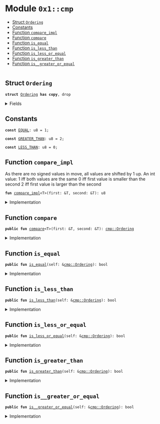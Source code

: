 
<a id="0x1_cmp"></a>

# Module `0x1::cmp`



-  [Struct `Ordering`](#0x1_cmp_Ordering)
-  [Constants](#@Constants_0)
-  [Function `compare_impl`](#0x1_cmp_compare_impl)
-  [Function `compare`](#0x1_cmp_compare)
-  [Function `is_equal`](#0x1_cmp_is_equal)
-  [Function `is_less_than`](#0x1_cmp_is_less_than)
-  [Function `is_less_or_equal`](#0x1_cmp_is_less_or_equal)
-  [Function `is_greater_than`](#0x1_cmp_is_greater_than)
-  [Function `is__greater_or_equal`](#0x1_cmp_is__greater_or_equal)


<pre><code></code></pre>



<a id="0x1_cmp_Ordering"></a>

## Struct `Ordering`



<pre><code><b>struct</b> <a href="cmp.md#0x1_cmp_Ordering">Ordering</a> <b>has</b> <b>copy</b>, drop
</code></pre>



<details>
<summary>Fields</summary>


<dl>
<dt>
<code>value: u8</code>
</dt>
<dd>

</dd>
</dl>


</details>

<a id="@Constants_0"></a>

## Constants


<a id="0x1_cmp_EQUAL"></a>



<pre><code><b>const</b> <a href="cmp.md#0x1_cmp_EQUAL">EQUAL</a>: u8 = 1;
</code></pre>



<a id="0x1_cmp_GREATER_THAN"></a>



<pre><code><b>const</b> <a href="cmp.md#0x1_cmp_GREATER_THAN">GREATER_THAN</a>: u8 = 2;
</code></pre>



<a id="0x1_cmp_LESS_THAN"></a>



<pre><code><b>const</b> <a href="cmp.md#0x1_cmp_LESS_THAN">LESS_THAN</a>: u8 = 0;
</code></pre>



<a id="0x1_cmp_compare_impl"></a>

## Function `compare_impl`

As there are no signed values in move, all values are shifted by 1 up.
An int value:
1   iff both values are the same
0   iff first value is smaller than the second
2   iff first value is larger than the second


<pre><code><b>fun</b> <a href="cmp.md#0x1_cmp_compare_impl">compare_impl</a>&lt;T&gt;(first: &T, second: &T): u8
</code></pre>



<details>
<summary>Implementation</summary>


<pre><code><b>native</b> <b>fun</b> <a href="cmp.md#0x1_cmp_compare_impl">compare_impl</a>&lt;T&gt;(first: &T, second: &T): u8;
</code></pre>



</details>

<a id="0x1_cmp_compare"></a>

## Function `compare`



<pre><code><b>public</b> <b>fun</b> <a href="cmp.md#0x1_cmp_compare">compare</a>&lt;T&gt;(first: &T, second: &T): <a href="cmp.md#0x1_cmp_Ordering">cmp::Ordering</a>
</code></pre>



<details>
<summary>Implementation</summary>


<pre><code><b>public</b> <b>fun</b> <a href="cmp.md#0x1_cmp_compare">compare</a>&lt;T&gt;(first: &T, second: &T): <a href="cmp.md#0x1_cmp_Ordering">Ordering</a> {
    <a href="cmp.md#0x1_cmp_Ordering">Ordering</a> {
        value: <a href="cmp.md#0x1_cmp_compare_impl">compare_impl</a>(first, second),
    }
}
</code></pre>



</details>

<a id="0x1_cmp_is_equal"></a>

## Function `is_equal`



<pre><code><b>public</b> <b>fun</b> <a href="cmp.md#0x1_cmp_is_equal">is_equal</a>(self: &<a href="cmp.md#0x1_cmp_Ordering">cmp::Ordering</a>): bool
</code></pre>



<details>
<summary>Implementation</summary>


<pre><code><b>public</b> <b>fun</b> <a href="cmp.md#0x1_cmp_is_equal">is_equal</a>(self: &<a href="cmp.md#0x1_cmp_Ordering">Ordering</a>): bool {
    self.value == <a href="cmp.md#0x1_cmp_EQUAL">EQUAL</a>
}
</code></pre>



</details>

<a id="0x1_cmp_is_less_than"></a>

## Function `is_less_than`



<pre><code><b>public</b> <b>fun</b> <a href="cmp.md#0x1_cmp_is_less_than">is_less_than</a>(self: &<a href="cmp.md#0x1_cmp_Ordering">cmp::Ordering</a>): bool
</code></pre>



<details>
<summary>Implementation</summary>


<pre><code><b>public</b> <b>fun</b> <a href="cmp.md#0x1_cmp_is_less_than">is_less_than</a>(self: &<a href="cmp.md#0x1_cmp_Ordering">Ordering</a>): bool {
    self.value == <a href="cmp.md#0x1_cmp_LESS_THAN">LESS_THAN</a>
}
</code></pre>



</details>

<a id="0x1_cmp_is_less_or_equal"></a>

## Function `is_less_or_equal`



<pre><code><b>public</b> <b>fun</b> <a href="cmp.md#0x1_cmp_is_less_or_equal">is_less_or_equal</a>(self: &<a href="cmp.md#0x1_cmp_Ordering">cmp::Ordering</a>): bool
</code></pre>



<details>
<summary>Implementation</summary>


<pre><code><b>public</b> <b>fun</b> <a href="cmp.md#0x1_cmp_is_less_or_equal">is_less_or_equal</a>(self: &<a href="cmp.md#0x1_cmp_Ordering">Ordering</a>): bool {
    self.value != <a href="cmp.md#0x1_cmp_GREATER_THAN">GREATER_THAN</a>
}
</code></pre>



</details>

<a id="0x1_cmp_is_greater_than"></a>

## Function `is_greater_than`



<pre><code><b>public</b> <b>fun</b> <a href="cmp.md#0x1_cmp_is_greater_than">is_greater_than</a>(self: &<a href="cmp.md#0x1_cmp_Ordering">cmp::Ordering</a>): bool
</code></pre>



<details>
<summary>Implementation</summary>


<pre><code><b>public</b> <b>fun</b> <a href="cmp.md#0x1_cmp_is_greater_than">is_greater_than</a>(self: &<a href="cmp.md#0x1_cmp_Ordering">Ordering</a>): bool {
    self.value == <a href="cmp.md#0x1_cmp_GREATER_THAN">GREATER_THAN</a>
}
</code></pre>



</details>

<a id="0x1_cmp_is__greater_or_equal"></a>

## Function `is__greater_or_equal`



<pre><code><b>public</b> <b>fun</b> <a href="cmp.md#0x1_cmp_is__greater_or_equal">is__greater_or_equal</a>(self: &<a href="cmp.md#0x1_cmp_Ordering">cmp::Ordering</a>): bool
</code></pre>



<details>
<summary>Implementation</summary>


<pre><code><b>public</b> <b>fun</b> <a href="cmp.md#0x1_cmp_is__greater_or_equal">is__greater_or_equal</a>(self: &<a href="cmp.md#0x1_cmp_Ordering">Ordering</a>): bool {
    self.value != <a href="cmp.md#0x1_cmp_LESS_THAN">LESS_THAN</a>
}
</code></pre>



</details>


[move-book]: https://aptos.dev/move/book/SUMMARY
